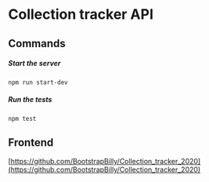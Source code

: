 # Collection tracker API

## Commands

##### Start the server 

``` npm run start-dev ```

##### Run the tests

``` npm test ```

## Frontend

[https://github.com/BootstrapBilly/Collection_tracker_2020](https://github.com/BootstrapBilly/Collection_tracker_2020)